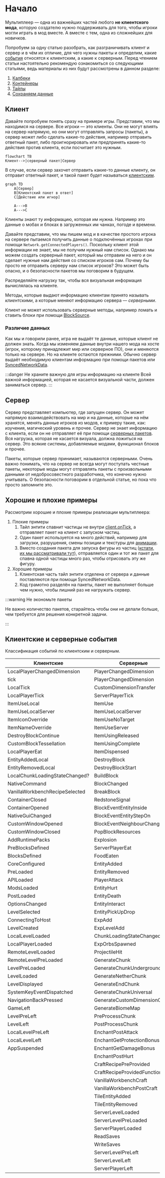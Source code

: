 # Начало
Мультиплеер — одна из важнейших частей любого **не клиентского мода**, которую создателю нужно поддерживать для того, чтобы игроки могли играть в мод вместе. А вместе с тем, одна из сложнейших для новичков.

Попробуем за одну статью разобрать, как разграничивать клиент и сервер и в чём их отличие, для чего нужны пакеты и определим, какие [события](../events/callbacks) относятся к клиентским, а какие к серверным.
Перед чтением статьи настоятельно рекомендую ознакомиться со следующими статьями, ведь материалы из них будут рассмотрены в данном разделе: 
1. [Калбеки](../events/callbacks)
2. [Контейнеры](../storage/containers) 
3. [Тайлы](../storage/tile-entities)
4. [Сохраняем данные](../storage/saving-basics)
## Клиент
Давайте попробуем понять сразу на примере игры. Представим, что мы находимся на сервере. Все игроки — это клиенты. Они не могут влиять на сервер напрямую, но они могут отправлять запросы (пакеты), а сервер может либо сделать какие-то действия, например отправить ответный пакет, либо проигнорировать или предпринять какие-то действия против клиента, если посчитает это нужным.
```mermaid
flowchart TB
Клиент-->|серверный пакет|Сервер
```
В случае, если сервер захочет отправить какие-то данные клиенту, он отправит ответный пакет, и такой пакет будет называться [клиентским](client-packets).
```mermaid
graph TD
    A[Сервер]
    B[Клиентский пакет в ответ]
    C[Действие или игнор]

    A--->B
    A--->C
```
Клиенты знают ту информацию, которая им нужна. Например это данные о мобах и блоках в загруженных им чанках, погоде и времени.

Давайте представим, что мы пишем мод и в качестве простого игрока на сервере пытаемся получить данные о подключённых игроках при помощи ``Network.getConnectedPlayers()``. Поскольку клиент этой информации не знает, мы не получим нужный нам список. Однако мы можем создать серверный пакет, который мы отправим на него и он сделает нужные нам действия со списком игроков сам. Почему бы просто не отправить серверу нам список игроков? Это может быть опасно, и о безопасности пакетов мы поговорим в будущем.

Распределяйте нагрузку так, чтобы вся визуальная информация вычислялась на клиенте.

Методы, которые выдают информацию клиентам принято называть *клиентскими*, а которые меняют информацию сервера — *серверными*.

Клиент не может использовать серверные методы, например ломать и ставить блоки при помощи [BlockSource](/api/core-engine/BlockSource.d.ts).

### Различие данных
Как мы и говорили ранее, игра не выдаёт те данные, которые клиент не должен знать.  Когда мы изменяем данные внутри нашего мода на хосте (игрок, которому принадлежит мир или серверное ПО), они и меняются только на сервере. Но на клиенте остаются прежними. Обычно сервер выдаёт необходимую клиентам информацию при помощи пакетов или [SyncedNetworkData](../events/using-synced-data).

:::danger Не храните важную для игры информацию на клиенте
Всей важной информацией, которая не касается визуальной части, должен заниматься сервер.
:::

## Сервер
Сервер представляет компьютер, где запущен сервер. Он может напрямую взаимодействовать на мир и на данные, которые на нём хранятся, менять данные игроков из модов, к примеру такие, как: изучения, магический уровень и прочее. Сервер не знает информацию с клиента, если он не отправляет её при помощи [серверных пакетов](server-packets).
Вся нагрузка, которая не касается визуала, должна ложиться на сервер. Это всякие системы, добавляемые модами, функционал блоков и прочее.

Пакеты, которые сервер принимает, называются серверными. Очень важно понимать, что на сервер не всегда могут поступать честные пакеты, некоторые моды могут отправлять пакеты с произвольными данными от недобросовестного разработчика, что конечно нужно учитывать. О безопасности поговорим в отдельной статье, но пока что просто запомните это.

## Хорошие и плохие примеры
Рассмотрим хорошие и плохие примеры реализации мультиплеера:

1. Плохие примеры
   1. Тайл энтити спавнит частицы не внутри [client.onTick](/api/core-engine/TileEntity.d.ts), а отправляет пакет на клиент с запуском частиц.
   2. Один пакет используется на много действий, например для загрузки, разрушения, смены позиции и текстуры для [анимации](/api/core-engine/Animation.d.ts).
   3. Вместо создания пакета для запуска фигуры из частиц ([кстати, их мы рассматривали тут](../environment/particles)), отправляется один и тот же пакет для спавна одной частицы много раз, чтобы отрисовать эту же фигуру.
2. Хорошие примеры
   1. Клиентская часть тайл энтити отделена от сервера и данные поставляются при помощи SyncedNetworkData.
   2. Код грамотно разделён на пакеты, пакет не выполняет больше чем нужно, чтобы лишний раз не нагружать сервер.

:::warning Не экономьте пакеты

Не важно количество пакетов, старайтесь чтобы они не делали больше, чем требуется для решения конкретной задачи.

:::

## Клиентские и серверные события
Классификация событий по клиентским и серверным.

| Клиентские | Серверные |
| ---------- | --------- |
| LocalPlayerChangedDimension | PlayerChangedDimension 
| tick |  PlayerChangedDimension
| LocalTick | CustomDimensionTransfer
| LocalPlayerTick | ServerPlayerTick
| ItemUseLocal | ItemUse
| ItemUseLocalServer | ItemUseLocalServer
| ItemIconOverride | ItemUseNoTarget
| ItemNameOverride | ItemUseServer
| DestroyBlockContinue | ItemUsingReleased
| CustomBlockTessellation | ItemUsingComplete
| LocalPlayerEat | ItemDispensed
| EntityAddedLocal | DestroyBlock
| EntityRemovedLocal | DestroyBlockStart
| LocalChunkLoadingStateChanged? | BuildBlock
| NativeCommand | BlockChanged
| VanillaWorkbenchRecipeSelected | BreakBlock
| ContainerClosed | RedstoneSignal
| ContainerOpened | BlockEventEntityInside
| NativeGuiChanged | BlockEventEntityStepOn
| CustomWindowOpened | BlockEventNeighbourChange
| CustomWindowClosed | PopBlockResources
| AddRuntimePacks | Explosion
| PreBlocksDefined | ServerPlayerEat
| BlocksDefined | FoodEaten
| CoreConfigured | EntityAdded
| PreLoaded | EntityRemoved
| APILoaded | PlayerAttack
| ModsLoaded | EntityHurt
| PostLoaded | EntityDeath
| OptionsChanged | EntityInteract
| LevelSelected | EntityPickUpDrop
| ConnectingToHost | ExpAdd
| LevelCreated | ExpLevelAdd
| LocalLevelLoaded | ChunkLoadingStateChanged?
| LocalPlayerLoaded | ExpOrbsSpawned
| RemoteLevelLoaded | ProjectileHit
| RemoteLevelPreLoaded| GenerateChunk
| LevelPreLoaded | GenerateChunkUnderground
| LevelLoaded | GenerateNetherChunk
| LevelDisplayed | GenerateEndChunk
| SystemKeyEventDispatched | GenerateChunkUniversal
| NavigationBackPressed | GenerateCustomDimensionChunk
| GameLeft | GenerateBiomeMap
| LevelPreLeft | PreProcessChunk
| LevelLeft | PostProcessChunk
| LocalLevelPreLeft | EnchantPostAttack
| LocalLevelLeft | EnchantGetProtectionBonus
| AppSuspended | EnchantGetDamageBonus
| | EnchantPostHurt
| | CraftRecipePreProvided
| | CraftRecipeProvidedFunction
| | VanillaWorkbenchCraft
| | VanillaWorkbenchPostCraft
| | TileEntityAdded
| | TileEntityRemoved
| | ServerLevelLoaded
| | ServerLevelPreLoaded
| | ServerPlayerLoaded
| | ReadSaves
| | WriteSaves
| | ServerLevelPreLeft
| | ServerLevelLeft
| | ServerPlayerLeft